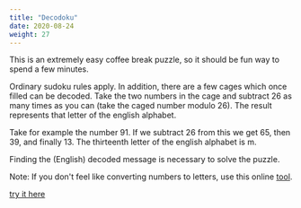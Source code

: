 ```yaml
---
title: "Decodoku"
date: 2020-08-24
weight: 27
---
```


<p>This is an extremely easy coffee break puzzle, so it should be fun way to spend a few minutes.</p>
<p>Ordinary sudoku rules apply. In addition, there are a few cages which once filled can be decoded. Take the two numbers in the cage and subtract 26 as many times as you can (take the caged number modulo 26). The result represents that letter of the english alphabet.

Take for example the number 91. If we subtract 26 from this we get 65, then 39, and finally 13. The thirteenth letter of the english alphabet is m.

Finding the (English) decoded message is necessary to solve the puzzle.

Note: If you don't feel like converting numbers to letters, use this online <a href="https://www.boxentriq.com/code-breaking/numbers-to-letters">tool</a>.

</p>
<a href="https://app.crackingthecryptic.com/tgxa1hnxiw">try it here</a>